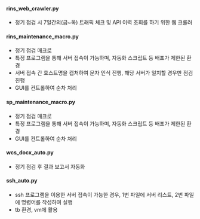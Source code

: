 #### rins_web_crawler.py
- 정기 점검 시 7일간의(금~목) 트래픽 체크 및 API 이력 조회를 하기 위한 웹 크롤러

#### rins_maintenance_macro.py
- 정기 점검 매크로
- 특정 프로그램을 통해 서버 접속이 가능하며, 자동화 스크립트 등 배포가 제한된 환경
- 서버 접속 간 호스트명을 캡처하여 문자 인식 진행, 해당 서버가 일치할 경우만 점검 진행
- GUI를 컨트롤하여 순차 처리

#### sp_maintenance_macro.py
- 정기 점검 매크로
- 특정 프로그램을 통해 서버 접속이 가능하며, 자동화 스크립트 등 배포가 제한된 환경
- GUI를 컨트롤하여 순차 처리

#### wcs_docx_auto.py
- 정기 점검 후 결과 보고서 자동화

#### ssh_auto.py
- ssh 프로그램을 이용한 서버 접속이 가능한 경우, 1번 파일에 서버 리스트, 2번 파일에 명령어를 작성하여 실행
- tb 환경, vm에 활용
